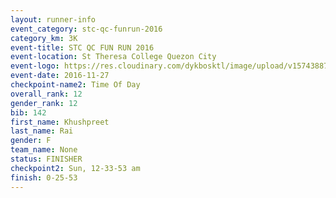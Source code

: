 ```yaml
---
layout: runner-info 
event_category: stc-qc-funrun-2016 
category_km: 3K 
event-title: STC QC FUN RUN 2016 
event-location: St Theresa College Quezon City 
event-logo: https://res.cloudinary.com/dykbosktl/image/upload/v1574388789/Logo/Fun_Run_Poster_tgejen.jpg 
event-date: 2016-11-27 
checkpoint-name2: Time Of Day 
overall_rank: 12
gender_rank: 12
bib: 142
first_name: Khushpreet
last_name: Rai
gender: F
team_name: None
status: FINISHER
checkpoint2: Sun, 12-33-53 am
finish: 0-25-53
---
```

